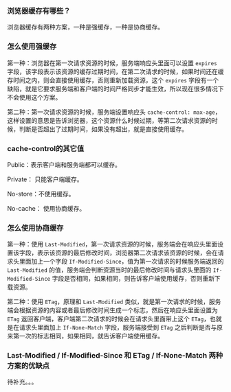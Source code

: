 ### 浏览器缓存有哪些？

浏览器缓存有两种方案，一种是强缓存，一种是协商缓存。

### 怎么使用强缓存

第一种：浏览器在第一次请求资源的时候，服务端响应头里面可以设置 `expires` 字段，该字段表示该资源的缓存过期时间，在第二次请求的时候，如果时间还在缓存时间之内，则会直接使用缓存，否则重新加载资源，这个 `expires` 字段有一个缺陷，就是它要求服务端和客户端的时间严格同步才能生效，所以现在很多情况下不会使用这个方案。

第二种：第一次请求资源的时候，服务端设置响应头 `cache-control: max-age`，这样设置的意思是告诉浏览器，这个资源什么时候过期，等第二次请求资源的时候，判断是否超出了过期时间，如果没有超出，就是直接使用缓存。

### cache-control的其它值

Public：表示客户端和服务端都可以缓存。

Private： 只能客户端缓存。

No-store：不使用缓存。

No-cache： 使用协商缓存。

### 怎么使用协商缓存

第一种：使用 `Last-Modified`，第一次请求资源的时候，服务端会在响应头里面设置该字段，表示该资源的最后修改时间，浏览器第二次请求该资源的时候，会在请求头里面加上一个字段 `If-Modified-Since`，值为第一次请求的时候服务端返回的 `Last-Modified` 的值，服务端会判断资源当时的最后修改时间与请求头里面的 `If-Modified-Since` 字段是否相同，如果相同，则告诉客户端使用缓存，否则重新下载资源。

第二种：使用 `ETag`，原理和 `Last-Modified` 类似，就是第一次请求的时候，服务端会根据资源的内容或者最后修改时间生成一个标志，然后在响应头里面设置为 `ETag` 返回客户端，客户端第二次请求的时候会在请求头里面带上这个 `ETag`，也就是在请求头里面加上 `If-None-Match` 字段，服务端接受到 `ETag` 之后判断是否与原来第一次的标志相同，如果相同，就告诉客户端使用缓存。

### Last-Modified / If-Modified-Since 和 ETag / If-None-Match 两种方案的优缺点

待补充。。。





### 
